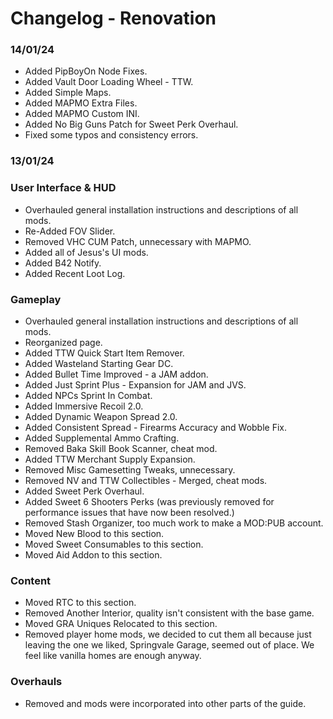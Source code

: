 # Changelog - Renovation

### 14/01/24

- Added PipBoyOn Node Fixes.
- Added Vault Door Loading Wheel - TTW.
- Added Simple Maps.
- Added MAPMO Extra Files.
- Added MAPMO Custom INI.
- Added No Big Guns Patch for Sweet Perk Overhaul.
- Fixed some typos and consistency errors.

### 13/01/24

### User Interface & HUD

- Overhauled general installation instructions and descriptions of all mods.
- Re-Added FOV Slider.
- Removed VHC CUM Patch, unnecessary with MAPMO.
- Added all of Jesus's UI mods.
- Added B42 Notify.
- Added Recent Loot Log.

### Gameplay

- Overhauled general installation instructions and descriptions of all mods.
- Reorganized page.
- Added TTW Quick Start Item Remover.
- Added Wasteland Starting Gear DC.
- Added Bullet Time Improved - a JAM addon.
- Added Just Sprint Plus - Expansion for JAM and JVS.
- Added NPCs Sprint In Combat.
- Added Immersive Recoil 2.0.
- Added Dynamic Weapon Spread 2.0.
- Added Consistent Spread - Firearms Accuracy and Wobble Fix.
- Added Supplemental Ammo Crafting.
- Removed Baka Skill Book Scanner, cheat mod.
- Added TTW Merchant Supply Expansion.
- Removed Misc Gamesetting Tweaks, unnecessary.
- Removed NV and TTW Collectibles - Merged, cheat mods.
- Added Sweet Perk Overhaul.
- Added Sweet 6 Shooters Perks (was previously removed for performance issues that have now been resolved.)
- Removed Stash Organizer, too much work to make a MOD:PUB account.
- Moved New Blood to this section.
- Moved Sweet Consumables to this section.
- Moved Aid Addon to this section.
  
### Content

- Moved RTC to this section.
- Removed Another Interior, quality isn't consistent with the base game.
- Moved GRA Uniques Relocated to this section.
- Removed player home mods, we decided to cut them all because just leaving the one we liked, Springvale Garage, seemed out of place. We feel like vanilla homes are enough anyway.

### Overhauls

- Removed and mods were incorporated into other parts of the guide.
